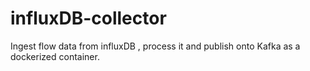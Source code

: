 # influxDB-collector
Ingest flow data from influxDB , process it and publish onto Kafka as a dockerized container.
